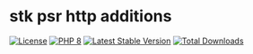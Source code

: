 # stk psr http additions

[![License](https://img.shields.io/badge/license-BSD-blue.svg)](https://opensource.org/licenses/BSD-3-Clause)
[![PHP 8](https://img.shields.io/badge/php-8-yellow.svg)](http://www.php.net)
[![Latest Stable Version](https://img.shields.io/packagist/v/mbretter/stk-psr-http.svg)](https://packagist.org/packages/mbretter/stk-psr-http)
[![Total Downloads](https://img.shields.io/packagist/dt/mbretter/stk-psr-http.svg)](https://packagist.org/packages/mbretter/stk-psr-http)
